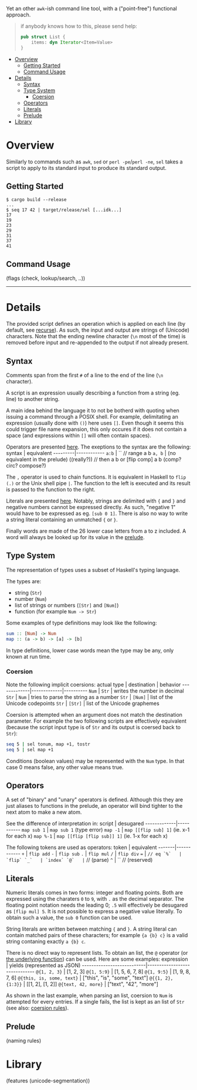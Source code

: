 Yet an other `awk`-ish command line tool, with a
("point-free") functional approach.

> if anybody knows how to this, please send help:
> ```rust
> pub struct List {
>     items: dyn Iterator<Item=Value>
> }
> ```

- [Overview](#Overview)
  - [Getting Started](#Getting%20Started)
  - [Command Usage](#Command%20Usage)
- [Details](#Details)
  - [Syntax](#Syntax)
  - [Type System](#Type%20System)
    - [Coersion](#Coersion)
  - [Operators](#Operators)
  - [Literals](#Literals)
  - [Prelude](#Prelude)
- [Library](#Library)

# Overview

Similarly to commands such as `awk`, `sed` or `perl
-pe`/`perl -ne`, `sel` takes a script to apply to its
standard input to produce its standard output.

## Getting Started

```console
$ cargo build --release
...
$ seq 17 42 | target/release/sel [...idk...]
17
19
23
29
31
37
41
```

## Command Usage

(flags (check, lookup/search, ..))

---

# Details

The provided script defines an operation which is applied
on each line (by default, see [recurse]()). As such,
the input and output are strings of (Unicode) characters.
Note that the ending newline character (`\n` most of the
time) is removed before input and re-appended to the output
if not already present.

## Syntax

Comments span from the first `#` of a line to the end of
the line (`\n` character).

A script is an expression usually describing a function
from a string (eg. line) to another string.

A main idea behind the language it to not be botherd with
quoting when issuing a command through a POSIX shell. For
example, delimitating an expression (usually done with
`()`) here uses `[]`. Even though it seems this could
trigger file name expansion, this only occures if it
does not contain a space (and expressions within `[]`
will often contain spaces).

Operators are presented [here](#Operators). The exeptions
to the syntax are the following:
 syntax  | equivalent
---------|------------
 `a:b`   | `` // range a b
 `a, b`  | (no equivalent in the prelude) ((really?)) // then a b or [flip comp] a b (comp? circ? compose?)

The `,` operator is used to chain functions. It is
equivalent in Haskell to `flip (.)` or the Unix shell pipe
`|`. The function to the left is executed and its result
is passed to the function to the right.

Literals are presented [here](#Literals). Notably, strings
are delimited with `{` and `}` and negative numbers cannot
be expressed directly. As such, "negative 1" would have to
be expressed as eg. `[sub 0 1]`. There is also no way to
write a string literal containing an unmatched `{` or `}`.

Finally words are made of the 26 lower case letters from
a to z included. A word will always be looked up for its
value in the [prelude](#Prelude).

## Type System

The representation of types uses a subset of Haskell's
typing language.

The types are:
 - string (`Str`)
 - number (`Num`)
 - list of strings or numbers (`[Str]` and `[Num]`)
 - function (for example `Num -> Str`)

Some examples of type definitions may look like the
following:
```hs
sum :: [Num] -> Num
map :: (a -> b) -> [a] -> [b]
```

In type definitions, lower case words mean the type may
be any, only known at run time.

### Coersion

Note the following implicit coersions:
 actual type | destination | behavior
-------------|-------------|----------
 `Num`       | `Str`       | writes the number in decimal
 `Str`       | `Num`       | tries to parse the string as a number
 `Str`       | `[Num]`     | list of the Unicode codepoints
 `Str`       | `[Str]`     | list of the Unicode graphemes

Coersion is attempted when an argument does not match
the destination parameter. For example the two following
scripts are effectively equivalent (because the script
input type is of `Str` and its output is coersed back to
`Str`):
```sh
seq 5 | sel tonum, map +1, tostr
seq 5 | sel map +1
```

Conditions (boolean values) may be represented with the
`Num` type. In that case 0 means false, any other value
means true.

## Operators

A set of "binary" and "unary" operators is defined.
Although this they are just aliases to functions in the
prelude, an operator will bind tighter to the next atom
to make a new atom.

See the difference of interpretation in:
 script      | desugared
-------------|-----------
 `map sub 1` | `map sub 1` (type error)
 `map -1`    | `map [[flip sub] 1]` (ie. x-1 for each x)
 `map %-1`   | `map [[flip [flip sub]] 1]` (ie. 1-x for each x)

The following tokens are used as operators:
 token | equivalent
-------|------------
 `+`   | `flip add`
 `-`   | `flip sub`
 `.`   | `flip mul`
 `/`   | `flip div`
 `=`   | `` // eq
 `%`   | `flip`
 `_`   | `index`
 `@`   | `` // (parse)
 `^`   | `` // (reserved)

## Literals

Numeric literals comes in two forms: integer and floating
points. Both are expressed using the charaters `0` to `9`,
with `.` as the decimal separator. The floating point
notation needs the leading 0; `.5` will effectively be
desugared as `[flip mul] 5`. It is not possible to express
a negative value literally. To obtain such a value, the
`sub 0` function can be used.

String literals are written between matching `{` and
`}`. A string literal can contain matched pairs of these
characters; for example `{a {b} c}` is a valid string
contaning exactly `a {b} c`.

There is no direct way to represent lists. To obtain an
list, the `@` operator (or [the underlying function]())
can be used. Here are some examples:
 expression                | yields (represented as JSON)
---------------------------|------------------------------
 `@{1, 2, 3}`              | [1, 2, 3]
 `@{1, 5:9}`               | [1, 5, 6, 7, 8]
 `@{1, 9:5}`               | [1, 9, 8, 7, 6]
 `@{this, is, some, text}` | ["this", "is", "some", "text"]
 `@{{1, 2}, {1:3}}`        | [[1, 2], [1, 2]]
 `@{text, 42, more}`       | ["text", "42", "more"]

As shown in the last example, when parsing an list,
coersion to `Num` is attempted for every entries. If
a single fails, the list is kept as an list of `Str`
(see also: [coersion rules](#Coersion)).

## Prelude

(naming rules)

# Library

(features (unicode-segmentation))
